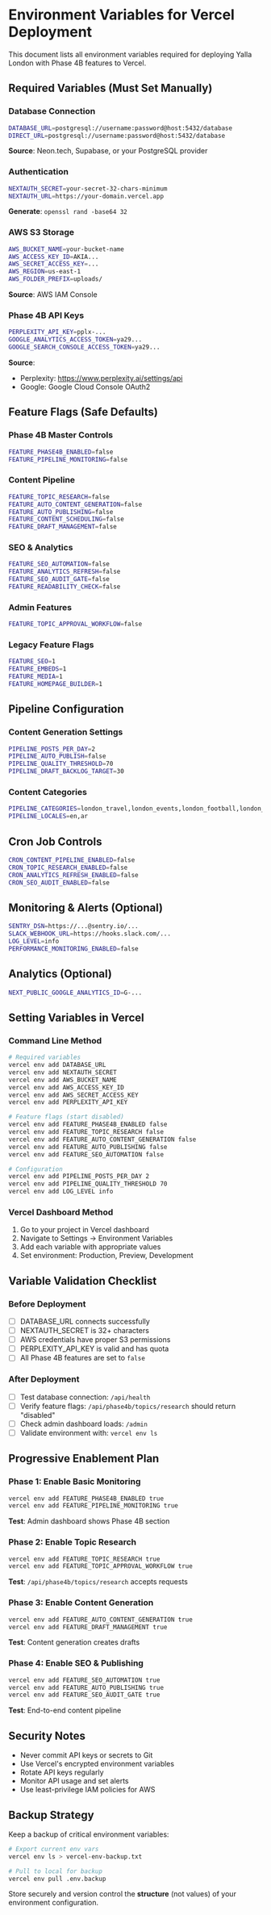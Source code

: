 # Environment Variables for Vercel Deployment

This document lists all environment variables required for deploying Yalla London with Phase 4B features to Vercel.

## Required Variables (Must Set Manually)

### Database Connection
```bash
DATABASE_URL=postgresql://username:password@host:5432/database
DIRECT_URL=postgresql://username:password@host:5432/database
```
**Source**: Neon.tech, Supabase, or your PostgreSQL provider

### Authentication
```bash
NEXTAUTH_SECRET=your-secret-32-chars-minimum
NEXTAUTH_URL=https://your-domain.vercel.app
```
**Generate**: `openssl rand -base64 32`

### AWS S3 Storage
```bash
AWS_BUCKET_NAME=your-bucket-name
AWS_ACCESS_KEY_ID=AKIA...
AWS_SECRET_ACCESS_KEY=...
AWS_REGION=us-east-1
AWS_FOLDER_PREFIX=uploads/
```
**Source**: AWS IAM Console

### Phase 4B API Keys
```bash
PERPLEXITY_API_KEY=pplx-...
GOOGLE_ANALYTICS_ACCESS_TOKEN=ya29...
GOOGLE_SEARCH_CONSOLE_ACCESS_TOKEN=ya29...
```
**Source**: 
- Perplexity: https://www.perplexity.ai/settings/api
- Google: Google Cloud Console OAuth2

## Feature Flags (Safe Defaults)

### Phase 4B Master Controls
```bash
FEATURE_PHASE4B_ENABLED=false
FEATURE_PIPELINE_MONITORING=false
```

### Content Pipeline
```bash
FEATURE_TOPIC_RESEARCH=false
FEATURE_AUTO_CONTENT_GENERATION=false
FEATURE_AUTO_PUBLISHING=false
FEATURE_CONTENT_SCHEDULING=false
FEATURE_DRAFT_MANAGEMENT=false
```

### SEO & Analytics
```bash
FEATURE_SEO_AUTOMATION=false
FEATURE_ANALYTICS_REFRESH=false
FEATURE_SEO_AUDIT_GATE=false
FEATURE_READABILITY_CHECK=false
```

### Admin Features
```bash
FEATURE_TOPIC_APPROVAL_WORKFLOW=false
```

### Legacy Feature Flags
```bash
FEATURE_SEO=1
FEATURE_EMBEDS=1
FEATURE_MEDIA=1
FEATURE_HOMEPAGE_BUILDER=1
```

## Pipeline Configuration

### Content Generation Settings
```bash
PIPELINE_POSTS_PER_DAY=2
PIPELINE_AUTO_PUBLISH=false
PIPELINE_QUALITY_THRESHOLD=70
PIPELINE_DRAFT_BACKLOG_TARGET=30
```

### Content Categories
```bash
PIPELINE_CATEGORIES=london_travel,london_events,london_football,london_hidden_gems
PIPELINE_LOCALES=en,ar
```

## Cron Job Controls

```bash
CRON_CONTENT_PIPELINE_ENABLED=false
CRON_TOPIC_RESEARCH_ENABLED=false
CRON_ANALYTICS_REFRESH_ENABLED=false
CRON_SEO_AUDIT_ENABLED=false
```

## Monitoring & Alerts (Optional)

```bash
SENTRY_DSN=https://...@sentry.io/...
SLACK_WEBHOOK_URL=https://hooks.slack.com/...
LOG_LEVEL=info
PERFORMANCE_MONITORING_ENABLED=false
```

## Analytics (Optional)
```bash
NEXT_PUBLIC_GOOGLE_ANALYTICS_ID=G-...
```

## Setting Variables in Vercel

### Command Line Method
```bash
# Required variables
vercel env add DATABASE_URL
vercel env add NEXTAUTH_SECRET
vercel env add AWS_BUCKET_NAME
vercel env add AWS_ACCESS_KEY_ID
vercel env add AWS_SECRET_ACCESS_KEY
vercel env add PERPLEXITY_API_KEY

# Feature flags (start disabled)
vercel env add FEATURE_PHASE4B_ENABLED false
vercel env add FEATURE_TOPIC_RESEARCH false
vercel env add FEATURE_AUTO_CONTENT_GENERATION false
vercel env add FEATURE_AUTO_PUBLISHING false
vercel env add FEATURE_SEO_AUTOMATION false

# Configuration
vercel env add PIPELINE_POSTS_PER_DAY 2
vercel env add PIPELINE_QUALITY_THRESHOLD 70
vercel env add LOG_LEVEL info
```

### Vercel Dashboard Method
1. Go to your project in Vercel dashboard
2. Navigate to Settings → Environment Variables
3. Add each variable with appropriate values
4. Set environment: Production, Preview, Development

## Variable Validation Checklist

### Before Deployment
- [ ] DATABASE_URL connects successfully
- [ ] NEXTAUTH_SECRET is 32+ characters
- [ ] AWS credentials have proper S3 permissions
- [ ] PERPLEXITY_API_KEY is valid and has quota
- [ ] All Phase 4B features are set to `false`

### After Deployment
- [ ] Test database connection: `/api/health`
- [ ] Verify feature flags: `/api/phase4b/topics/research` should return "disabled"
- [ ] Check admin dashboard loads: `/admin`
- [ ] Validate environment with: `vercel env ls`

## Progressive Enablement Plan

### Phase 1: Enable Basic Monitoring
```bash
vercel env add FEATURE_PHASE4B_ENABLED true
vercel env add FEATURE_PIPELINE_MONITORING true
```
**Test**: Admin dashboard shows Phase 4B section

### Phase 2: Enable Topic Research
```bash
vercel env add FEATURE_TOPIC_RESEARCH true
vercel env add FEATURE_TOPIC_APPROVAL_WORKFLOW true
```
**Test**: `/api/phase4b/topics/research` accepts requests

### Phase 3: Enable Content Generation
```bash
vercel env add FEATURE_AUTO_CONTENT_GENERATION true
vercel env add FEATURE_DRAFT_MANAGEMENT true
```
**Test**: Content generation creates drafts

### Phase 4: Enable SEO & Publishing
```bash
vercel env add FEATURE_SEO_AUTOMATION true
vercel env add FEATURE_AUTO_PUBLISHING true
vercel env add FEATURE_SEO_AUDIT_GATE true
```
**Test**: End-to-end content pipeline

## Security Notes

- Never commit API keys or secrets to Git
- Use Vercel's encrypted environment variables
- Rotate API keys regularly
- Monitor API usage and set alerts
- Use least-privilege IAM policies for AWS

## Backup Strategy

Keep a backup of critical environment variables:
```bash
# Export current env vars
vercel env ls > vercel-env-backup.txt

# Pull to local for backup
vercel env pull .env.backup
```

Store securely and version control the **structure** (not values) of your environment configuration.